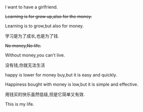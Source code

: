I want to have a girlfriend.

~~Learning is for grow up,also for the money.~~

Learning is to grow,but also for money.

学习是为了成长,也是为了钱.

~~No money,No life.~~

Without money,you can't live.

没有钱,你就无法生活

happy is lower for money buy,but it is easy and quickly.

Happiness bought with money is low,but it is simple and effective.

用钱买的快乐虽然低级,但是它简单又有效.


This is my life.
